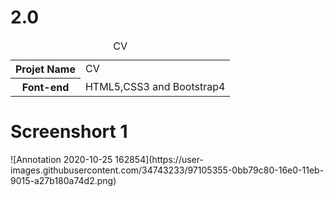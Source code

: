 # 2.0

<table>
  <caption>CV</caption>
  <tr>
    <th>Projet Name</th>
    <td>CV</td>
  </tr>
  
  <tr>
  <th>Font-end</th>
  <td>HTML5,CSS3 and Bootstrap4</td>
  </tr>
 </table>
 
 <h1>Screenshort 1</h1>
![Annotation 2020-10-25 162854](https://user-images.githubusercontent.com/34743233/97105355-0bb79c80-16e0-11eb-9015-a27b180a74d2.png)


